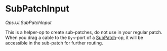 # SubPatchInput

*Ops.Ui.SubPatchInput*    

This is a helper-op to create sub-patches, do not use in your regular patch.  
When you drag a cable to the `Dyn`-port of a [SubPatch](../Ops.Ui.SubPatch/Ops.Ui.SubPatch.md)-op, it will be accessible in the sub-patch for further routing.
